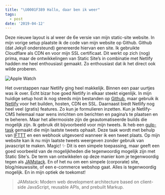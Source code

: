 ```yaml
---
title: "\U0001F389 Hallo, daar ben ik weer"
tags:
  - post
date: '2019-04-12'
---
```

Deze nieuwe layout is al weer de 6e versie van mijn static-site website. In mijn vorige setup plaatste ik de code van mijn website op Github. Github (dat Jekyll ondersteund) genereerde hiervan een site. Ik gebruikte Cloudflare als CDN en voor mijn SSL certificaat. Dit werkt op zich (nog) prima, maar de ontwikkelingen van Static Site’s in combinatie met Netlify hadden me heel enthousiast gemaakt. Zo enthousiast dat ik het direct ook wilde proberen.

![Apple Watch](/static/images/uploads/applewatch.jpg "Diederikdijkstra.nl Build 🎉")

Het overstappen naar Netlify ging heel makkelijk. Binnen een paar uurtjes was ik over. Echt bizar hoe goed Netlify in elkaar steekt eigenlijk. In mijn huidige setup host ik nog steeds mijn bestanden op [Github](https://github.com/dydric/dydric.github.io), maar gebruik ik [Netlify](https://www.netlify.com/) voor het builden, hosten, CDN en SSL. Daarnaast biedt Netlify nog heel veel (gratis) features. Zo kun je formulieren inzetten. Kun je Netlify-CMS helemaal naar wens inrichten om berichten en pagina’s te plaatsen en te beheren. Maar het allermooiste zijn de geautomatiseerde builds die mogelijk zijn. Ik gebruik dit bijvoorbeeld voor mijn tweets. Ik heb een [gulp-task](https://github.com/dydric/dydric.github.io/blob/e215bfcb567b6643ce06c5f87a4e3912064c7a34/gulpfile.js#L125) gemaakt die mijn laatste tweets ophaalt. Deze taak wordt met behulp van [IFTTT](https://ifttt.com/) en een webhook uitgevoerd wanneer ik een tweet plaats. Op mijn website kan ik nu mijn laatste tweets weergeven zonder gebruik van javascript te maken. Magic! ✨ Dit is een simpele toepassing, maar geeft een goed voorbeeld van de mogelijkheden die tegenwoordig mogelijk zijn met Static Site's. De term van ontwikkelen op deze manier kom je tegenwoordig tegen als [JAMstack](https://jamstack.org/). En of het nu om een simpele (corporate) site, blog/nieuwssite, of een e-commerce webshop gaat. Alles is tegenwoordig mogelijk. En in mijn optiek de toekomst!

> JAMstack: Modern web development architecture based on client-side JavaScript, reusable APIs, and prebuilt Markup.
